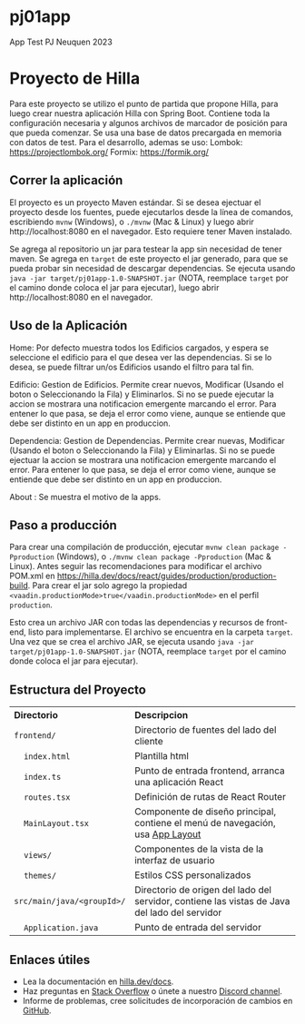 # pj01app
 App Test PJ Neuquen 2023
 
# Proyecto de Hilla

Para este proyecto se utilizo el punto de partida que propone Hilla, para luego crear nuestra aplicación Hilla con Spring Boot. Contiene toda la configuración necesaria y algunos archivos de marcador de posición para que pueda comenzar.
Se usa una base de datos precargada en memoria con datos de test. 
Para el desarrollo, ademas se uso:
Lombok: https://projectlombok.org/
Formix: https://formik.org/



## Correr la aplicación

El proyecto es un proyecto Maven estándar. Si se desea ejectuar el proyecto desde los fuentes, puede ejecutarlos desde la línea de comandos, escribiendo `mvnw` (Windows), o `./mvnw` (Mac & Linux) y luego abrir http://localhost:8080 en el navegador. Esto requiere tener Maven instalado. 

Se agrega al repositorio un jar para testear la app sin necesidad de tener maven. Se agrega en `target` de este proyecto el jar generado, para que se pueda probar sin necesidad de descargar dependencias. Se ejecuta usando `java -jar target/pj01app-1.0-SNAPSHOT.jar` (NOTA, reemplace `target` por el camino donde coloca el jar para ejecutar), luego abrir http://localhost:8080 en el navegador.

## Uso de la Aplicación

Home: Por defecto muestra todos los Edificios cargados, y espera se seleccione el edificio para el que desea ver las dependencias. Si se lo desea, se puede filtrar un/os Edificios usando el filtro para tal fin.

Edificio: Gestion de Edificios. Permite crear nuevos, Modificar (Usando el boton o Seleccionando la Fila) y Eliminarlos. Si no se puede ejecutar la accion se mostrara una notificacion emergente marcando el error. Para entener lo que pasa, se deja el error como viene, aunque se entiende que debe ser distinto en un app en produccion. 

Dependencia: Gestion de Dependencias. Permite crear nuevas, Modificar (Usando el boton o Seleccionando la Fila) y Eliminarlas. Si no se puede ejectuar la accion  se mostrara una notificacion emergente marcando el error. Para entener lo que pasa, se deja el error como viene, aunque se entiende que debe ser distinto en un app en produccion. 

About : Se muestra el motivo de la apps.

## Paso a producción

Para crear una compilación de producción, ejecutar `mvnw clean package -Pproduction` (Windows), o `./mvnw clean package -Pproduction` (Mac & Linux). Antes seguir las recomendaciones para modificar el archivo POM.xml en https://hilla.dev/docs/react/guides/production/production-build. Para crear el jar solo agrego la propiedad `<vaadin.productionMode>true</vaadin.productionMode>` en el perfil `production`.

Esto crea un archivo JAR con todas las dependencias y recursos de front-end, listo para implementarse. El archivo se encuentra en la carpeta  `target`.
Una vez que se crea el archivo JAR, se ejecuta usando `java -jar target/pj01app-1.0-SNAPSHOT.jar` (NOTA, reemplace `target` por el camino donde coloca el jar para ejecutar).

## Estructura del Proyecto

<table style="width:100%; text-align: left;">
  <tr><th>Directorio</th><th>Descripcion</th></tr>
  <tr><td><code>frontend/</code></td><td>Directorio de fuentes del lado del cliente</td></tr>
  <tr><td>&nbsp;&nbsp;&nbsp;&nbsp;<code>index.html</code></td><td>Plantilla html</td></tr>
  <tr><td>&nbsp;&nbsp;&nbsp;&nbsp;<code>index.ts</code></td><td>Punto de entrada frontend, arranca una aplicación React
</td></tr>
  <tr><td>&nbsp;&nbsp;&nbsp;&nbsp;<code>routes.tsx</code></td><td>Definición de rutas de React Router</td></tr>
  <tr><td>&nbsp;&nbsp;&nbsp;&nbsp;<code>MainLayout.tsx</code></td><td>Componente de diseño principal, contiene el menú de navegación, usa <a href="https://hilla.dev/docs/react/components/app-layout">
App Layout</a></td></tr>
  <tr><td>&nbsp;&nbsp;&nbsp;&nbsp;<code>views/</code></td><td>Componentes de la vista de la interfaz de usuario</td></tr>
  <tr><td>&nbsp;&nbsp;&nbsp;&nbsp;<code>themes/</code></td><td>Estilos CSS personalizados</td></tr>
  <tr><td><code>src/main/java/&lt;groupId&gt;/</code></td><td>Directorio de origen del lado del servidor, contiene las vistas de Java del lado del servidor</td></tr>
  <tr><td>&nbsp;&nbsp;&nbsp;&nbsp;<code>Application.java</code></td><td>Punto de entrada del servidor</td></tr>
</table>

## Enlaces útiles

- Lea la documentación en [hilla.dev/docs](https://hilla.dev/docs/).
- Haz preguntas en [Stack Overflow](https://stackoverflow.com/questions/tagged/hilla) o únete a nuestro [Discord channel](https://discord.gg/MYFq5RTbBn).
- Informe de problemas, cree solicitudes de incorporación de cambios en [GitHub](https://github.com/vaadin/hilla).

